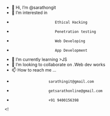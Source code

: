 - 👋 Hi, I’m @sarathongit
- 👀 I’m interested in  
-                         Ethical Hacking
-                         Penetration testing
-                         Web Developing
-                         App Development
- 🌱 I’m currently learning >JS
- 💞️ I’m looking to collaborate on .Web dev works
- 📫 How to reach me ...
-                      sarathingit@gmail.com
-                      getsarathonline@gmail.com
-                      +91 9400156398

<!
